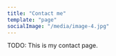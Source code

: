 ```yaml
---
title: "Contact me"
template: "page"
socialImage: "/media/image-4.jpg"
---
```


TODO:
This is my contact page.